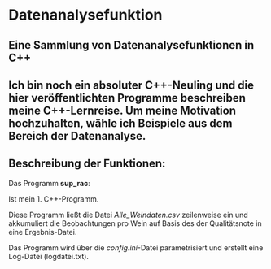 # Datenanalysefunktion
## Eine Sammlung von Datenanalysefunktionen in C++

Ich bin noch ein absoluter C++-Neuling und die hier veröffentlichten Programme beschreiben
meine C++-Lernreise.
Um meine Motivation hochzuhalten, wähle ich Beispiele aus dem Bereich der Datenanalyse.
-----------------------------------------------------------------------------------
## Beschreibung der Funktionen:

Das Programm **sup_rac**:

Ist mein 1. C++-Programm.

Diese Programm ließt die Datei *Alle_Weindaten.csv* zeilenweise ein und akkumuliert die Beobachtungen pro Wein
auf Basis des der Qualitätsnote in eine Ergebnis-Datei. 

Das Programm wird über die *config.ini*-Datei parametrisiert und erstellt eine Log-Datei (logdatei.txt).
